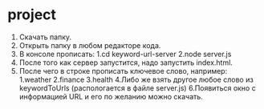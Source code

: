 # project
1. Скачать папку.
2. Открыть папку в любом редакторе кода.
3. В консоле прописать:
   1.cd keyword-url-server
   2.node server.js
4. После того как сервер запустится, надо запустить index.html.
5. После чего в строке прописать ключевое слово, например:
   1.weather
   2.finance
   3.health
   4.Либо же взять другое любое слово из keywordToUrls (распологается в файле server.js)
6.Появиться окно с информацией URL и его по желанию можно скачать.
